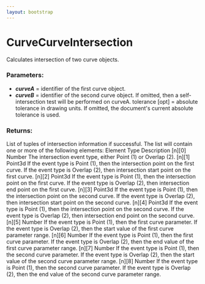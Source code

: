 ```yaml
---
layout: bootstrap
---
```


# CurveCurveIntersection

Calculates intersection of two curve objects.
        

### Parameters:

- ***curveA*** = identifier of the first curve object.
- ***curveB*** = identifier of the second curve object. If omitted, then a
         self-intersection test will be performed on curveA.
tolerance [opt] = absolute tolerance in drawing units. If omitted,
                  the document's current absolute tolerance is used.
        

### Returns:


List of tuples of intersection information if successful.
The list will contain one or more of the following elements:
  Element Type     Description
  [n][0]  Number   The intersection event type, either Point (1) or Overlap (2).
  [n][1]  Point3d  If the event type is Point (1), then the intersection point 
                   on the first curve. If the event type is Overlap (2), then
                   intersection start point on the first curve.
  [n][2]  Point3d  If the event type is Point (1), then the intersection point
                   on the first curve. If the event type is Overlap (2), then
                   intersection end point on the first curve.
  [n][3]  Point3d  If the event type is Point (1), then the intersection point 
                   on the second curve. If the event type is Overlap (2), then
                   intersection start point on the second curve.
  [n][4]  Point3d  If the event type is Point (1), then the intersection point
                   on the second curve. If the event type is Overlap (2), then
                   intersection end point on the second curve.
  [n][5]  Number   If the event type is Point (1), then the first curve parameter.
                   If the event type is Overlap (2), then the start value of the
                   first curve parameter range.
  [n][6]  Number   If the event type is Point (1), then the first curve parameter.
                   If the event type is Overlap (2), then the end value of the
                   first curve parameter range.
  [n][7]  Number   If the event type is Point (1), then the second curve parameter.
                   If the event type is Overlap (2), then the start value of the
                   second curve parameter range.
  [n][8]  Number   If the event type is Point (1), then the second curve parameter.
                   If the event type is Overlap (2), then the end value of the 
                   second curve parameter range.
        
